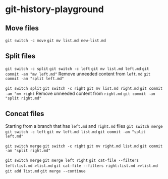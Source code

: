 # git-history-playground

## Move files
`git switch -c move` 
`git mv list.md new-list.md`


## Split files

`git switch -c split`
`git switch -c left`
`git mv list.md left.md`
`git commit -am "mv left.md"`
Remove unneeded content from `left.md`
`git commit -am "split left.md"`

`git switch split`
`git switch -c right`
`git mv list.md right.md`
`git commit -am "mv right`
Remove unneeded content from `right.md`
`git commit -am "split right.md"`


## Concat files

Starting from a branch that has `left.md` and `right.md` files
`git switch merge`
`git switch -c left`
`git mv left.md list.md`
`git commit -am "split left.md"`

`git switch merge`
`git switch -c right`
`git mv right.md list.md`
`git commit -am "split right.md"`

`git switch merge`
`git merge left right`
`git cat-file --filters left:list.md >list.md`
`git cat-file --filters right:list.md >>list.md`
`git add list.md`
`git merge --continue`